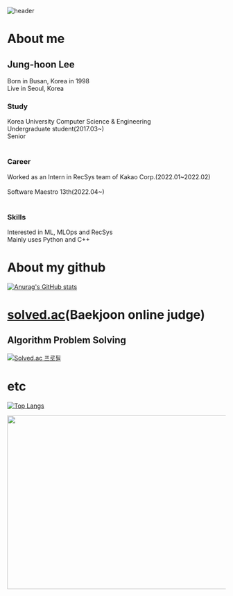 ![header](https://capsule-render.vercel.app/api?type=waving&color=timeGradient&section=header&height=200&text=Welcome%20to%20BlackDurumi's%20Github!&animation=twinkling&fontSize=46&fontAlignY=30)

# About me

## Jung-hoon Lee
Born in Busan, Korea in 1998<br>
Live in Seoul, Korea<br>

### Study
Korea University Computer Science & Engineering<br>
Undergraduate student(2017.03~)<br>
Senior<br>
<br>
### Career
Worked as an Intern in RecSys team of Kakao Corp.(2022.01\~2022.02)<br>
<br>
Software Maestro 13th(2022.04\~)<br>
<br>
### Skills
Interested in ML, MLOps and RecSys
<br>
Mainly uses Python and C++
<br>

# About my github
[![Anurag's GitHub stats](https://github-readme-stats.vercel.app/api?username=hoonww&count_private=true&show_icons=true&theme=dracula)](https://github.com/anuraghazra/github-readme-stats)

# [solved.ac](solved.ac)(Baekjoon online judge)
## Algorithm Problem Solving
[![Solved.ac
프로필](http://mazassumnida.wtf/api/v2/generate_badge?boj=hoonww)](https://solved.ac/hoonww)<br>

# etc

[![Top Langs](https://github-readme-stats.vercel.app/api/top-langs/?username=hoonww&theme=react&layout=compact)](https://github.com/anuraghazra/github-readme-stats)

<a href="https://wakatime.com"><img src="https://wakatime.com/share/@hoonww/e61baaa2-2846-4003-b368-3de08e0daf27.png" width=550 height=400/></a>
